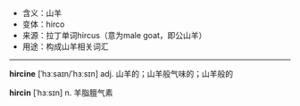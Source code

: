 - <span class="definition">含义：山羊</span>
- <span class="definition">变体：hirco</span>
- <span class="definition">来源：拉丁单词hircus（意为male goat，即公山羊）</span>
- <span class="definition">用途：构成山羊相关词汇</span>

---

<span class="vocabulary">**hircine**</span> [ˈhɜːsaɪn/ˈhɜːsɪn] adj. 山羊的；山羊般气味的；山羊般的

<span class="vocabulary">**hircin**</span> [ˈhɜːsɪn] n. 羊脂膻气素
